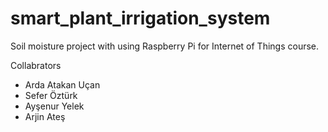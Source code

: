 # smart_plant_irrigation_system
Soil moisture project with using Raspberry Pi for Internet of Things course.

Collabrators
- Arda Atakan Uçan
- Sefer Öztürk
- Ayşenur Yelek
- Arjin Ateş
